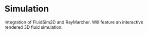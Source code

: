 # Simulation

Integration of FluidSim2D and RayMarcher.
Will feature an interactive rendered 3D fluid simulation.
